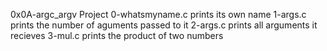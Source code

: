 0x0A-argc_argv Project
0-whatsmyname.c prints its own name 
1-args.c prints the number of aguments passed to it
2-args.c prints all arguments it recieves
3-mul.c prints the product of two numbers
